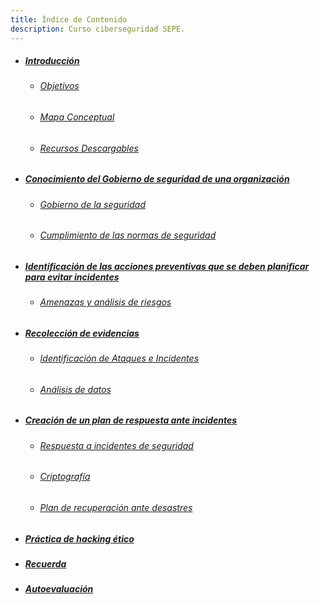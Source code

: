 ```yaml
---
title: Índice de Contenido
description: Curso ciberseguridad SEPE.
---
```


- ##### [Introducción](./01-introduccion)
  - ###### [Objetivos](./01-introduccion#objetivos)
  - ###### [Mapa Conceptual](./01-introduccion#mapa-conceptual)
  - ###### [Recursos Descargables](./01-introduccion#recursos-descargables)
- ##### [Conocimiento del Gobierno de seguridad de una organización](./02-gobierno-seguridad)
  - ###### [Gobierno de la seguridad](./02-gobierno-seguridad#gobierno-de-la-seguridad)
  - ###### [Cumplimiento de las normas de seguridad](./02-gobierno-seguridad#cumplimiento-de-las-normas-de-seguridad)
- ##### [Identificación de las acciones preventivas que se deben planificar para evitar incidentes](./03-acciones-preventivas)
  - ###### [Amenazas y análisis de riesgos](./03-acciones-preventivas#amenazas-y-analisis-de-riesgos)
- ##### [Recolección de evidencias](./04-recoleccion-evidencias)
  - ###### [Identificación de Ataques e Incidentes](./04-recoleccion-evidencias#identificación-de-ataques-e-incidentes)
  - ###### [Análisis de datos](./04-recoleccion-evidencias#análisis-de-datos)
- ##### [Creación de un plan de respuesta ante incidentes](./05-respuesta-indicentes)
  - ###### [Respuesta a incidentes de seguridad](./05-respuesta-indicentes#respuesta-a-incidentes-de-seguridad)
  - ###### [Criptografía](./05-respuesta-indicentes#criptografía)
  - ###### [Plan de recuperación ante desastres](./05-respuesta-indicentes#plan-de-recuperación)
- ##### [Práctica de hacking ético]()
- ##### [Recuerda]()
- ##### [Autoevaluación]()
